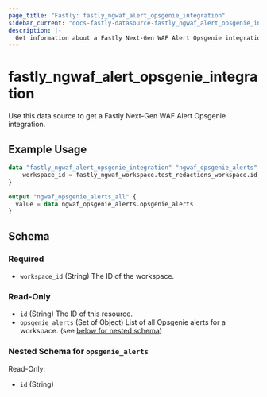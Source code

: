 ```yaml
---
page_title: "Fastly: fastly_ngwaf_alert_opsgenie_integration"
sidebar_current: "docs-fastly-datasource-fastly_ngwaf_alert_opsgenie_integration"
description: |-
  Get information about a Fastly Next-Gen WAF Alert Opsgenie integration for a workspace.
---
```


# fastly_ngwaf_alert_opsgenie_integration

Use this data source to get a Fastly Next-Gen WAF Alert Opsgenie integration.

## Example Usage

```terraform
data "fastly_ngwaf_alert_opsgenie_integration" "ngwaf_opsgenie_alerts" {
    workspace_id = fastly_ngwaf_workspace.test_redactions_workspace.id
}

output "ngwaf_opsgenie_alerts_all" {
  value = data.ngwaf_opsgenie_alerts.opsgenie_alerts
}
```


<!-- schema generated by tfplugindocs -->
## Schema

### Required

- `workspace_id` (String) The ID of the workspace.

### Read-Only

- `id` (String) The ID of this resource.
- `opsgenie_alerts` (Set of Object) List of all Opsgenie alerts for a workspace. (see [below for nested schema](#nestedatt--opsgenie_alerts))

<a id="nestedatt--opsgenie_alerts"></a>
### Nested Schema for `opsgenie_alerts`

Read-Only:

- `id` (String)
